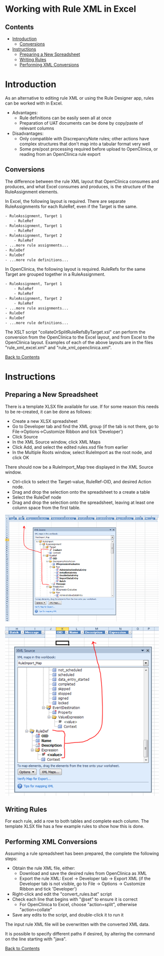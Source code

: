 # Working with Rule XML in Excel

## Contents
- [Introduction](#introduction)
    - [Conversions](#conversions)
- [Instructions](#instructions)
    - [Preparing a New Spreadsheet](#preparing-a-new-spreadsheet)
    - [Writing Rules](#writing-rules)
    - [Performing XML Conversions](#performing-xml-conversions)


# Introduction
As an alternative to editing rule XML or using the Rule Designer app, rules can be worked with in Excel.

- Advantages:
    - Rule definitions can be easily seen all at once
    - Preparation of UAT documents can be done by copy/paste of relevant columns
- Disadvantages:
    - Only compatible with DiscrepancyNote rules; other actions have complex structures that don't map into a tabular format very well
    - Some pre/post processing required before upload to OpenClinica, or reading from an OpenClinica rule export


## Conversions
The difference between the rule XML layout that OpenClinica consumes and produces, and what Excel consumes and produces, is the structure of the RuleAssignment elements.

In Excel, the following layout is required. There are separate RuleAssignments for each RuleRef, even if the Target is the same.

```
- RuleAssignment, Target 1
    - RuleRef
- RuleAssignment, Target 1
    - RuleRef
- RuleAssignment, Target 2
    - RuleRef
- ...more rule assignments...
- RuleDef
- RuleDef
- ...more rule definitions...
```

In OpenClinica, the following layout is required. RuleRefs for the same Target are grouped together in a RuleAssignment.

```
- RuleAssignment, Target 1
    - RuleRef
    - RuleRef
- RuleAssignment, Target 2
    - RuleRef
- ...more rule assignments...
- RuleDef
- RuleDef
- ...more rule definitions...
```

The XSLT script "collateOrSplitRuleRefsByTarget.xsl" can perform the conversion from the OpenClinica to the Excel layout, and from Excel to the OpenClinica layout. Examples of each of the above layouts are in the files "rule_xml_excel.xml" and "rule_xml_openclinica.xml".


[Back to Contents](#contents)


# Instructions


## Preparing a New Spreadsheet
There is a template XLSX file available for use. If for some reason this needs to be re-created, it can be done as follows:

- Create a new XLSX spreadsheet
- Go to Developer tab and find the XML group (if the tab is not there, go to File->Options->Customize Ribbon and tick 'Developer')
- Click Source
- In the XML Source window, click XML Maps
- Click Add, and select the edited rules.xsd file from earlier
- In the Multiple Roots window, select RuleImport as the root node, and click OK

There should now be a RuleImport_Map tree displayed in the XML Source window.

- Ctrl-click to select the Target-value, RuleRef-OID, and desired Action node.
- Drag and drop the selection onto the spreadsheet to a create a table
- Select the RuleDef node
- Drag and drop the selection onto the spreadsheet, leaving at least one column space from the first table.


![Mapping rule assignment nodes into the first table](MapRuleAssignNodeToSheet.PNG)

![Mapping rule definition nodes into the second table](MapRuleDefNodeToSheet.PNG)


## Writing Rules
For each rule, add a row to both tables and complete each column. The template XLSX file has a few example rules to show how this is done.


## Performing XML Conversions
Assuming a rule spreadsheet has been prepared, the complete the following steps:

- Obtain the rule XML file, either:
    - Download and save the desired rules from OpenClinica as XML
    - Export the rule XML: Excel -> Developer tab -> Export XML (if the Developer tab is not visible, go to File -> Options -> Customize Ribbon and tick 'Developer')
- Right-click and edit the "convert_rules.bat" script
- Check each line that begins with "@set" to ensure it is correct
    - For OpenClinica to Excel, choose "action=split", otherwise "action=collate"
- Save any edits to the script, and double-click it to run it

The input rule XML file will be overwritten with the converted XML data. 

It is possible to specify different paths if desired, by altering the command on the line starting with "java".


[Back to Contents](#contents)


